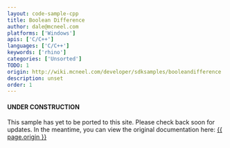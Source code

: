 ```yaml
---
layout: code-sample-cpp
title: Boolean Difference
author: dale@mcneel.com
platforms: ['Windows']
apis: ['C/C++']
languages: ['C/C++']
keywords: ['rhino']
categories: ['Unsorted']
TODO: 1
origin: http://wiki.mcneel.com/developer/sdksamples/booleandifference
description: unset
order: 1
---
```


<div class="bs-callout bs-callout-danger">
  <h4>UNDER CONSTRUCTION</h4>
  <p>This sample has yet to be ported to this site.  Please check back soon for updates.  
  In the meantime, you can view the original documentation here:
  <a href="{{ page.origin }}">{{ page.origin }}</a></p>
</div>
